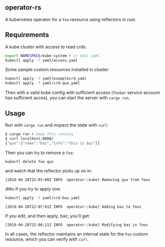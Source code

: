 ## operator-rs
A kubernetes operator for a `Foo` resource using reflectors in rust.

## Requirements
A kube cluster with access to read crds:

```sh
export NAMESPACE=kube-system # or edit yaml
kubectl apply -f yaml/access.yaml
```

Some sample custom resources installed in cluster:

```sh
kubectl apply -f yaml/examplecrd.yaml
kubectl apply -f yaml/crd-qux.yaml
```

Then with a valid kube config with sufficient access (`foobar` service account has sufficient acces), you can start the server with `cargo run`.

## Usage
Run with `cargo run` and inspect the state with `curl`:

```sh
$ cargo run # keep this running
$ curl localhost:8080/
{"qux":{"name":"baz","info":"this is baz"}}
```

Then you can try to remove a `foo`:

```sh
kubectl delete foo qux
```

and watch that the reflector picks up on in:

```
[2019-04-28T22:03:08Z INFO  operator::kube] Removing qux from foos
```

ditto if you try to apply one:

```sh
kubectl apply -f yaml/crd-baz.yaml
```

```
[2019-04-28T22:07:01Z INFO  operator::kube] Adding baz to foos
```

If you edit, and then apply, baz, you'll get:

```
[2019-04-28T22:08:21Z INFO  operator::kube] Modifying baz in foos
```

In all cases, the reflector maintains an internal state for the `Foo` custom resource, which you can verify with `curl`.
